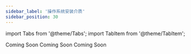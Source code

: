 ```yaml
---
sidebar_label: '操作系统安装介质'
sidebar_position: 30
---
```


import Tabs from '@theme/Tabs';
import TabItem from '@theme/TabItem';

<Tabs>
  <TabItem value="Micro SD" label="Micro SD" default>
    Coming Soon
  </TabItem>
  <TabItem value="eMMC" label="eMMC">
    Coming Soon
  </TabItem>
  <TabItem value="NVMe" label="NVMe">
    Coming Soon
  </TabItem>
</Tabs>